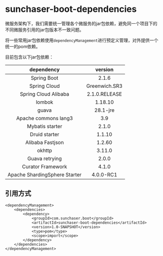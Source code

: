 # sunchaser-boot-dependencies
微服务架构下，我们需要统一管理各个微服务的jar包依赖，避免同一个项目下的不同微服务引用的jar包版本不一致问题。

将一些常用jar包依赖使用`dependencyManagement`进行预定义管理，对外提供一个统一的pom依赖。

目前包含以下jar包依赖：

dependency | version
:---:|:---:
Spring Boot | 2.1.6
Spring Cloud | Greenwich.SR3
Spring Cloud Alibaba | 2.1.0.RELEASE
lombok | 1.18.10
guava | 28.1-jre
Apache commons lang3 | 3.9
Mybatis starter | 2.1.0
Druid starter | 1.1.10
Alibaba Fastjson | 1.2.60
okhttp | 3.11.0
Guava retrying | 2.0.0
Curator Framework | 4.1.0
Apache ShardingSphere Starter | 4.0.0-RC1

## 引用方式
```
<dependencyManagement>
    <dependencies>
        <dependency>
            <groupId>com.sunchaser.boot</groupId>
            <artifactId>sunchaser-boot-dependencies</artifactId>
            <version>1.0-SNAPSHOT</version>
            <type>pom</type>
            <scope>import</scope>
        </dependency>
    </dependencies>
</dependencyManagement>
```